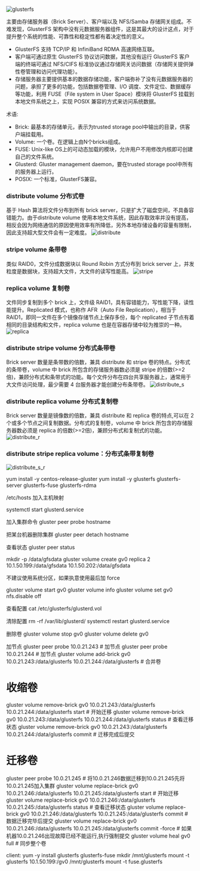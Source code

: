 ![glusterfs](glusterfs.png)

主要由存储服务器（Brick Server）、客户端以及 NFS/Samba 存储网关组成。不难发现，GlusterFS 架构中没有元数据服务器组件，这是其最大的设计这点，对于提升整个系统的性能、可靠性和稳定性都有着决定性的意义。

* GlusterFS 支持 TCP/IP 和 InfiniBand RDMA 高速网络互联。
* 客户端可通过原生 GlusterFS 协议访问数据，其他没有运行 GlusterFS 客户端的终端可通过 NFS/CIFS 标准协议通过存储网关访问数据（存储网关提供弹性卷管理和访问代理功能）。
* 存储服务器主要提供基本的数据存储功能，客户端弥补了没有元数据服务器的问题，承担了更多的功能，包括数据卷管理、I/O 调度、文件定位、数据缓存等功能，利用 FUSE（File system in User Space）模块将 GlusterFS 挂载到本地文件系统之上，实现 POSIX 兼容的方式来访问系统数据。

术语:
* Brick: 最基本的存储单元，表示为trusted storage pool中输出的目录，供客户端挂载用。
* Volume: 一个卷。在逻辑上由N个bricks组成。
* FUSE: Unix-like OS上的可动态加载的模块，允许用户不用修改内核即可创建自己的文件系统。
* Glusterd: Gluster management daemon，要在trusted storage pool中所有的服务器上运行。
* POSIX: 一个标准，GlusterFS兼容。

### distribute volume 分布式卷
基于 Hash 算法将文件分布到所有 brick server，只是扩大了磁盘空间，不具备容错能力。由于distribute volume 使用本地文件系统，因此存取效率并没有提高，相反会因为网络通信的原因使用效率有所降低，另外本地存储设备的容量有限制，因此支持超大型文件会有一定难度。
![distribute](distribute.jpg)

### stripe volume 条带卷
类似 RAID0，文件分成数据块以 Round Robin 方式分布到 brick server 上，并发粒度是数据块，支持超大文件，大文件的读写性能高。
![stripe](stripe.jpg)

### replica volume 复制卷
文件同步复制到多个 brick 上，文件级 RAID1，具有容错能力，写性能下降，读性能提升。Replicated 模式，也称作 AFR（Auto File Replication），相当于 RAID1，即同一文件在多个镜像存储节点上保存多份，每个 replicated 子节点有着相同的目录结构和文件，replica volume 也是在容器存储中较为推崇的一种。
![replica](replica.jpg)

### distribute stripe volume 分布式条带卷
Brick server 数量是条带数的倍数，兼具 distribute 和 stripe 卷的特点。分布式的条带卷，volume 中 brick 所包含的存储服务器数必须是 stripe 的倍数(>=2倍)，兼顾分布式和条带式的功能。每个文件分布在四台共享服务器上，通常用于大文件访问处理，最少需要 4 台服务器才能创建分布条带卷。
![distribute_s](distribute_s.jpg)

### distribute replica volume 分布式复制卷
Brick server 数量是镜像数的倍数，兼具 distribute 和 replica 卷的特点,可以在 2 个或多个节点之间复制数据。分布式的复制卷，volume 中 brick 所包含的存储服务器数必须是 replica 的倍数(>=2倍)，兼顾分布式和复制式的功能。
![distribute_r](distribute_r.jpg)

### distribute stripe replica volume：分布式条带复制卷
![distribute_s_r](distribute_s_r.png)

yum install -y centos-release-gluster
yum install -y glusterfs glusterfs-server glusterfs-fuse glusterfs-rdma

/etc/hosts
加入主机映射

systemctl start glusterd.service

加入集群命令 
gluster peer probe hostname

把某台机器删除集群
gluster peer detach hostname

查看状态
gluster peer status

mkdir -p /data/gfsdata
gluster volume create gv0 replica 2 10.1.50.199:/data/gfsdata 10.1.50.202:/data/gfsdata

不建议使用系统分区，如果执意使用最后加 force

gluster volume start gv0
gluster volume info
gluster volume set gv0 nfs.disable off

查看配置
cat /etc/glusterfs/glusterd.vol 

清除配置
rm -rf /var/lib/glusterd/
systemctl restart glusterd.service

删除卷
gluster volume stop gv0 
gluster volume delete gv0

加节点
gluster peer probe 10.0.21.243 # 加节点 
gluster peer probe 10.0.21.244 # 加节点 
gluster volume add-brick gv0 10.0.21.243:/data/glusterfs 10.0.21.244:/data/glusterfs # 合并卷

# 收缩卷
gluster volume remove-brick gv0 10.0.21.243:/data/glusterfs 10.0.21.244:/data/glusterfs start # 开始迁移 
gluster volume remove-brick gv0 10.0.21.243:/data/glusterfs 10.0.21.244:/data/glusterfs status # 查看迁移状态 
gluster volume remove-brick gv0 10.0.21.243:/data/glusterfs 10.0.21.244:/data/glusterfs commit # 迁移完成后提交

# 迁移卷
gluster peer probe 10.0.21.245 # 将10.0.21.246数据迁移到10.0.21.245先将10.0.21.245加入集群 
gluster volume replace-brick gv0 10.0.21.246:/data/glusterfs 10.0.21.245:/data/glusterfs start # 开始迁移 
gluster volume replace-brick gv0 10.0.21.246:/data/glusterfs 10.0.21.245:/data/glusterfs status # 查看迁移状态 
gluster volume replace-brick gv0 10.0.21.246:/data/glusterfs 10.0.21.245:/data/glusterfs commit # 数据迁移完毕后提交 
gluster volume replace-brick gv0 10.0.21.246:/data/glusterfs 10.0.21.245:/data/glusterfs commit -force # 如果机器10.0.21.246出现故障已经不能运行,执行强制提交 
gluster volume heal gv0 full # 同步整个卷


client:
yum -y install glusterfs glusterfs-fuse
mkdir /mnt/glusterfs
mount -t glusterfs 10.1.50.199:/gv0 /mnt/glusterfs
mount -t fuse.glusterfs



